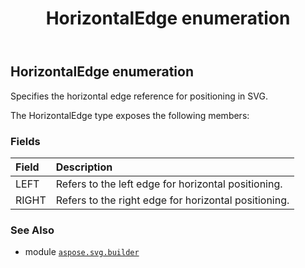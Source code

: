 ﻿---
title: HorizontalEdge enumeration
second_title: Aspose.SVG for Python via .NET API References
description: 
type: docs
weight: 1500
url: /python-net/aspose.svg.builder/horizontaledge/
is_root: false
---

## HorizontalEdge enumeration

Specifies the horizontal edge reference for positioning in SVG.



The HorizontalEdge type exposes the following members:

### Fields
| Field | Description |
| :- | :- |
| LEFT | Refers to the left edge for horizontal positioning. |
| RIGHT | Refers to the right edge for horizontal positioning. |



### See Also
* module [`aspose.svg.builder`](..)
